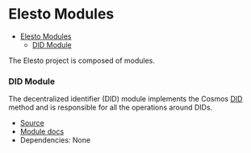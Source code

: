 # Elesto Modules

- [Elesto Modules](#elesto-modules)
    - [DID Module](#did-module)
  
The Elesto project is composed of modules. 

### DID Module

The decentralized identifier (DID) module implements the Cosmos [DID](../Explanation/ADR/adr-003-did.md) method and is responsible for all the
operations around DIDs.

- [Source](https://github.com/elesto-dao/elesto/tree/main/x/did)
- [Module docs](https://github.com/elesto-dao/elesto/tree/main/x/did/spec)
- Dependencies: None



